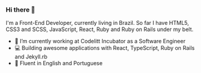 ### Hi there 👋

I'm a Front-End Developer, currently living in Brazil. So far I have HTML5, CSS3 and SCSS, JavaScript, React, Ruby and Ruby on Rails under my belt.

- 🔭 I’m currently working at Codelitt Incubator as a Software Engineer
- :computer: Building awesome applications with React, TypeScript, Ruby on Rails and Jekyll.rb
- :scroll: Fluent in English and Portuguese
